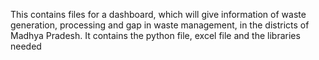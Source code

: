 This contains files for a dashboard, which will give information of waste generation, processing and gap in waste management, in the districts of Madhya Pradesh. It contains the python file, excel file and the libraries needed

